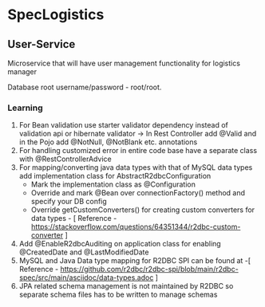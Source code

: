 # SpecLogistics
## User-Service

Microservice that will have user management functionality for logistics manager

Database root username/password - root/root.


### Learning

1) For Bean validation use starter validator dependency instead of validation api or hibernate validator
   -> In Rest Controller add @Valid and in the Pojo add @NotNull, @NotBlank etc. annotations
2) For handling customized error in entire code base have a separate class with @RestControllerAdvice
3) For mapping/converting java data types with that of MySQL data types add implementation class for AbstractR2dbcConfiguration
    - Mark the implementation class as @Configuration
    - Override and mark @Bean over connectionFactory() method and specify your DB config
    - Override getCustomConverters() for creating custom converters for data types - [ Reference - https://stackoverflow.com/questions/64351344/r2dbc-custom-converter ]
4) Add @EnableR2dbcAuditing on application class for enabling @CreatedDate and @LastModifiedDate
5) MySQL and Java Data type mapping for R2DBC SPI can be found at -[ Reference -  https://github.com/r2dbc/r2dbc-spi/blob/main/r2dbc-spec/src/main/asciidoc/data-types.adoc ]
6) JPA related schema management is not maintained by R2DBC so separate schema files has to be written to manage schemas